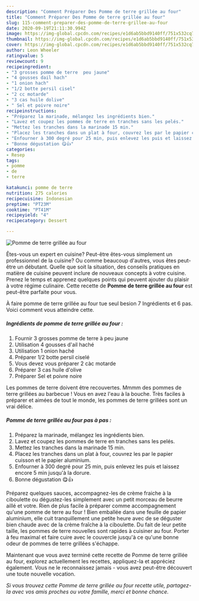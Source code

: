 ```yaml
---
description: "Comment Préparer Des Pomme de terre grillée au four"
title: "Comment Préparer Des Pomme de terre grillée au four"
slug: 115-comment-preparer-des-pomme-de-terre-grillee-au-four
date: 2020-09-19T21:11:30.994Z
image: https://img-global.cpcdn.com/recipes/e1d6ab5bbd9140ff/751x532cq70/pomme-de-terre-grillee-au-four-photo-principale-de-la-recette.jpg
thumbnail: https://img-global.cpcdn.com/recipes/e1d6ab5bbd9140ff/751x532cq70/pomme-de-terre-grillee-au-four-photo-principale-de-la-recette.jpg
cover: https://img-global.cpcdn.com/recipes/e1d6ab5bbd9140ff/751x532cq70/pomme-de-terre-grillee-au-four-photo-principale-de-la-recette.jpg
author: Leon Wheeler
ratingvalue: 5
reviewcount: 9
recipeingredient:
- "3 grosses pomme de terre  peu jaune"
- "4 gousses dail hach"
- "1 onion hach"
- "1/2 botte persil cisel"
- "2 cc motarde"
- "3 cas huile dolive"
- " Sel et poivre noire"
recipeinstructions:
- "Préparez la marinade, mélangez les ingrédients bien."
- "Lavez et coupez les pommes de terre en tranches sans les pelés."
- "Mettez les tranches dans la marinade 15 min."
- "Placez les tranches dans un plat à four, couvrez les par le papier cuisson et le papier aluminium."
- "Enfourner à 300 degré pour 25 min, puis enlevez les puis et laissez encore 5 min jusqu&#39;à la dorure."
- "Bonne dégustation 😋👍"
categories:
- Resep
tags:
- pomme
- de
- terre

katakunci: pomme de terre 
nutrition: 275 calories
recipecuisine: Indonesian
preptime: "PT23M"
cooktime: "PT41M"
recipeyield: "4"
recipecategory: Dessert

---
```



![Pomme de terre grillée au four](https://img-global.cpcdn.com/recipes/e1d6ab5bbd9140ff/751x532cq70/pomme-de-terre-grillee-au-four-photo-principale-de-la-recette.jpg)

Êtes-vous un expert en cuisine? Peut-être êtes-vous simplement un professionnel de la cuisine? Ou comme beaucoup d'autres, vous êtes peut-être un débutant. Quelle que soit la situation, des conseils pratiques en matière de cuisine peuvent inclure de nouveaux concepts à votre cuisine. Prenez le temps et apprenez quelques points qui peuvent ajouter du plaisir à votre régime culinaire. Cette recette de <strong> Pomme de terre grillée au four </strong> est peut-être parfaite pour vous.

<!--inarticleads1-->

À faire pomme de terre grillée au four tue seul besion 7 Ingrédients et 6 pas. Voici comment vous atteindre cette.

##### Ingrédients de pomme de terre grillée au four :

1. Fournir 3 grosses pomme de terre à peu jaune
1. Utilisation 4 gousses d&#39;ail haché
1. Utilisation 1 onion haché
1. Préparer 1/2 botte persil ciselé
1. Vous devez vous préparer 2 càc motarde
1. Préparer 3 cas huile d&#39;olive
1. Préparer  Sel et poivre noire


Les pommes de terre doivent être recouvertes. Mmmm des pommes de terre grillées au barbecue ! Vous en avez l&#39;eau à la bouche. Très faciles à préparer et aimées de tout le monde, les pommes de terre grillées sont un vrai délice. 

<!--inarticleads2-->

##### Pomme de terre grillée au four pas à pas :

1. Préparez la marinade, mélangez les ingrédients bien.
1. Lavez et coupez les pommes de terre en tranches sans les pelés.
1. Mettez les tranches dans la marinade 15 min.
1. Placez les tranches dans un plat à four, couvrez les par le papier cuisson et le papier aluminium.
1. Enfourner à 300 degré pour 25 min, puis enlevez les puis et laissez encore 5 min jusqu&#39;à la dorure.
1. Bonne dégustation 😋👍


Préparez quelques sauces, accompagnez-les de crème fraiche à la ciboulette ou dégustez-les simplement avec un petit morceau de beurre aillé et votre. Rien de plus facile à préparer comme accompagnement qu&#39;une pomme de terre au four ! Bien emballée dans une feuille de papier aluminium, elle cuit tranquillement une petite heure avec de se déguster bien chaude avec de la crème fraîche à la ciboulette. Du fait de leur petite taille, les pommes de terre nouvelles sont rapides à cuisiner au four. Porter à feu maximal et faire cuire avec le couvercle jusqu&#39;à ce qu&#39;une bonne odeur de pommes de terre grillées s&#39;échappe. 

<!--inarticleads1-->

<p>
Maintenant que vous avez terminé cette recette de Pomme de terre grillée au four, explorez actuellement les recettes, appliquez-la et appréciez également. Vous ne le reconnaissez jamais - vous avez peut-être découvert une toute nouvelle vocation.
</p>

<p>
<i>Si vous trouvez cette Pomme de terre grillée au four recette utile, partagez-la avec vos amis proches ou votre famille, merci et bonne chance.</i>
</p>
